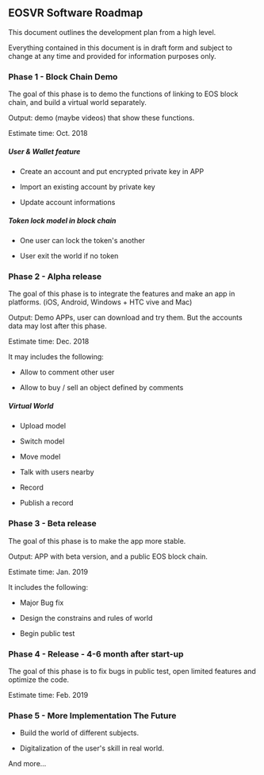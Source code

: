 ## EOSVR Software Roadmap

This document outlines the development plan from a high level. 

Everything contained in this document is in draft form and subject to change at any time and provided for information purposes only. 


### Phase 1 - Block Chain Demo

The goal of this phase is to demo the functions of linking to EOS block chain, and build a virtual world separately.

Output: demo (maybe videos) that show these functions.

Estimate time: Oct. 2018


##### User & Wallet feature

- Create an account and put encrypted private key in APP

- Import an existing account by private key

- Update account informations


##### Token lock model in block chain

- One user can lock the token's another

- User exit the world if no token


### Phase 2 - Alpha release

The goal of this phase is to integrate the features and make an app in platforms. (iOS, Android, Windows + HTC vive and Mac)

Output: Demo APPs, user can download and try them. But the accounts data may lost after this phase.

Estimate time: Dec. 2018


It may includes the following:

- Allow to comment other user

- Allow to buy / sell an object defined by comments


##### Virtual World

- Upload model

- Switch model

- Move model

- Talk with users nearby

- Record

- Publish a record


### Phase 3 - Beta release

The goal of this phase is to make the app more stable.

Output: APP with beta version, and a public EOS block chain.

Estimate time: Jan. 2019


It includes the following:

- Major Bug fix

- Design the constrains and rules of world

- Begin public test


### Phase 4 - Release - 4-6 month after start-up

The goal of this phase is to fix bugs in public test, open limited features and optimize the code.

Estimate time: Feb. 2019


### Phase 5 - More Implementation The Future

- Build the world of different subjects. 

- Digitalization of the user's skill in real world.

And more...

